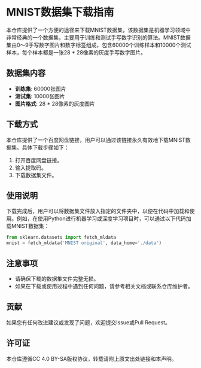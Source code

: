 # MNIST数据集下载指南

本仓库提供了一个方便的途径来下载MNIST数据集，该数据集是机器学习领域中非常经典的一个数据集，主要用于训练和测试手写数字识别的算法。MNIST数据集由0〜9手写数字图片和数字标签组成，包含60000个训练样本和10000个测试样本，每个样本都是一张28 * 28像素的灰度手写数字图片。

## 数据集内容

- **训练集**: 60000张图片
- **测试集**: 10000张图片
- **图片格式**: 28 * 28像素的灰度图片

## 下载方式

本仓库提供了一个百度网盘链接，用户可以通过该链接永久有效地下载MNIST数据集。具体下载步骤如下：

1. 打开百度网盘链接。
2. 输入提取码。
3. 下载数据集文件。

## 使用说明

下载完成后，用户可以将数据集文件放入指定的文件夹中，以便在代码中加载和使用。例如，在使用Python进行机器学习或深度学习项目时，可以通过以下代码加载MNIST数据集：

```python
from sklearn.datasets import fetch_mldata
mnist = fetch_mldata('MNIST original', data_home='./data')
```

## 注意事项

- 请确保下载的数据集文件完整无损。
- 如果在下载或使用过程中遇到任何问题，请参考相关文档或联系仓库维护者。

## 贡献

如果您有任何改进建议或发现了问题，欢迎提交Issue或Pull Request。

## 许可证

本仓库遵循CC 4.0 BY-SA版权协议，转载请附上原文出处链接和本声明。